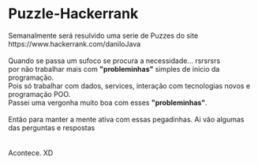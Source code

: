 <h1> Puzzle-Hackerrank</h1>
<p>Semanalmente será resulvido uma serie de Puzzes do site  <br>
https://www.hackerrank.com/daniloJava<br>
<br>
Quando se passa um sufoco se procura a necessidade... rsrsrsrs<br>
por não trabalhar mais com <b>"probleminhas"</b> simples de inicio da programação.<br>
Pois só trabalhar com dados, services, interação com tecnologias novos e programação POO.<br>
Passei uma vergonha muito boa com esses <b>"probleminhas"</b>.<br>
<br>
Então para manter a mente ativa com essas pegadinhas. Ai vão algumas das perguntas e respostas<br>
<br><br>
Acontece. XD
</p>
